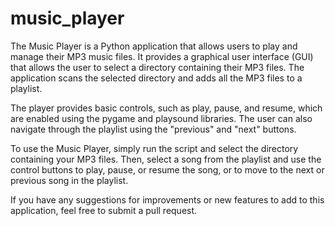 # music_player

The Music Player is a Python application that allows users to play and manage their MP3 music files. It provides a graphical user interface (GUI) that allows the user to select a directory containing their MP3 files. The application scans the selected directory and adds all the MP3 files to a playlist.

The player provides basic controls, such as play, pause, and resume, which are enabled using the pygame and playsound libraries. The user can also navigate through the playlist using the "previous" and "next" buttons.

To use the Music Player, simply run the script and select the directory containing your MP3 files. Then, select a song from the playlist and use the control buttons to play, pause, or resume the song, or to move to the next or previous song in the playlist.

If you have any suggestions for improvements or new features to add to this application, feel free to submit a pull request.
